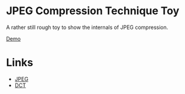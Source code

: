 # JPEG Compression Technique Toy

A rather still rough toy to show the internals of JPEG compression.

[Demo](https://madbrain.github.io/jpeg-compression/)

# Links

* [JPEG](https://github.com/corkami/pics/blob/master/binary/JPG.png)
* [DCT](https://www-ljk.imag.fr/membres/Valerie.Perrier/SiteWeb/node9.html)

